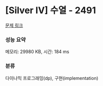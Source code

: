 # [Silver IV] 수열 - 2491 

[문제 링크](https://www.acmicpc.net/problem/2491) 

### 성능 요약

메모리: 29980 KB, 시간: 184 ms

### 분류

다이나믹 프로그래밍(dp), 구현(implementation)

